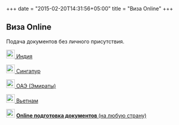 +++
date = "2015-02-20T14:31:56+05:00"
title = "Виза Online"
+++


## Виза Online
Подача документов без личного присутствия.

<p>
        <a href="/online/india">
          <img  class="img-rounded" width="23" src="/flags/in.png">
          Индия
        </a>
</p>
<p>
    <a href="/online/singapore">
      <img  class="img-rounded" width="23" src="/flags/sg.png">
      Сингапур
    </a>
</p>
<p>
    <a href="/online/emirates">
      <img  class="img-rounded" width="23" src="/flags/ae.png">
      ОАЭ (Эмираты)
    </a>
</p>
<p>
    <a href="/online/vietnam">
      <img  class="img-rounded" width="23" src="/flags/vn.png">
      Вьетнам
    </a>
</p>
<p>
      <img  class="img-rounded" width="23" src="/flags/all.jpg">
        <a href="/home/online-others"><strong>
          Online подготовка документов
        </strong> (на любую страну) </a>
</p>

